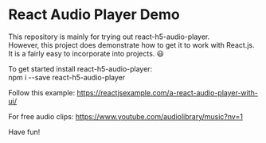 # React Audio Player Demo

This repository is mainly for trying out react-h5-audio-player. </br>
However, this project does demonstrate how to get it to work with React.js. </br>
It is a fairly easy to incorporate into projects. :smiley: </br>

To get started install react-h5-audio-player: </br>
npm i --save react-h5-audio-player </br>

Follow this example: https://reactjsexample.com/a-react-audio-player-with-ui/ </br>

For free audio clips: https://www.youtube.com/audiolibrary/music?nv=1 </br>

Have fun!